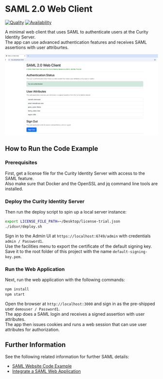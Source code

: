 # SAML 2.0 Web Client

[![Quality](https://img.shields.io/badge/quality-demo-red)](https://curity.io/resources/code-examples/status/)
[![Availability](https://img.shields.io/badge/availability-source-blue)](https://curity.io/resources/code-examples/status/)

A minimal web client that uses SAML to authenticate users at the Curity Identity Server.\
The app can use advanced authentication features and receives SAML assertions with user attriburtes.

![SAML app](app.png)

## How to Run the Code Example

### Prerequisites

First, get a license file for the Curity Identity Server with access to the SAML feature.\
Also make sure that Docker and the OpenSSL and jq command line tools are installed.

### Deploy the Curity Identity Server

Then run the deploy script to spin up a local server instance:

```bash
export LICENSE_FILE_PATH=~/Desktop/license-trial.json
./idsvr/deploy.sh
```

Sign in to the Admin UI at `https://localhost:6749/admin` with credentials `admin / Password1`.\
Use the facilities menu to export the certificate of the default signing key.\
Save it to the root folder of this project with the name `default-signing-key.pem`.

### Run the Web Application

Next, run the web application with the following commands:

```bash
npm install
npm start
```

Open the browser at `http://localhost:3000` and sign in as the pre-shipped user `demouser / Password1`.\
The app does a SAML login and receives a signed assertion with user attributes.\
The app then issues cookies and runs a web session that can use user attributes for authorization.

## Further Information

See the following related information for further SAML details:

- [SAML Website Code Example](https://curity.io/resources/learn/saml-web-client/)
- [Integrate a SAML Web Application](https://curity.io/resources/learn/saml-integration/)

